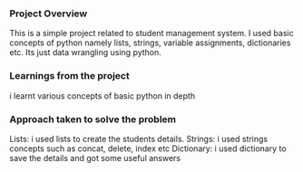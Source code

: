### Project Overview

 This is a simple project related to student management system. I used basic concepts of python namely lists, strings, variable assignments, dictionaries etc.
Its just data wrangling using python.


### Learnings from the project

 i learnt various concepts of basic python in depth


### Approach taken to solve the problem

 Lists: i used lists to create the students details.
Strings: i used strings concepts such as concat, delete, index etc
Dictionary: i used dictionary to save the details and got some useful answers


